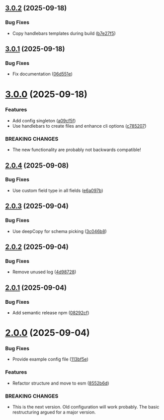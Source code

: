 ## [3.0.2](https://github.com/open-inc/node-parse-server-schema/compare/v3.0.1...v3.0.2) (2025-09-18)


### Bug Fixes

* Copy handlebars templates during build ([b7e27f5](https://github.com/open-inc/node-parse-server-schema/commit/b7e27f58440fe544d0192f559c70e14e6d28d2d4))

## [3.0.1](https://github.com/open-inc/node-parse-server-schema/compare/v3.0.0...v3.0.1) (2025-09-18)


### Bug Fixes

* Fix documentation ([06d551e](https://github.com/open-inc/node-parse-server-schema/commit/06d551e34a5cb2789a467c624ff533debb4d237e))

# [3.0.0](https://github.com/open-inc/node-parse-server-schema/compare/v2.0.4...v3.0.0) (2025-09-18)


### Features

* Add config singleton ([a09cf5f](https://github.com/open-inc/node-parse-server-schema/commit/a09cf5f33354119c90ee34b0bd81550935d6685d))
* Use handlebars to create files and enhance cli options ([c785207](https://github.com/open-inc/node-parse-server-schema/commit/c785207d33f1239317e48b448f0fe491207bfd42))


### BREAKING CHANGES

* The new functionality are probably not backwards compatible!

## [2.0.4](https://github.com/open-inc/node-parse-server-schema/compare/v2.0.3...v2.0.4) (2025-09-08)


### Bug Fixes

* Use custom field type in all fields ([e6a097b](https://github.com/open-inc/node-parse-server-schema/commit/e6a097b13860032dcb1ecfe6c11963c4b57c4549))

## [2.0.3](https://github.com/open-inc/node-parse-server-schema/compare/v2.0.2...v2.0.3) (2025-09-04)


### Bug Fixes

* Use deepCopy for schema picking ([3c046b8](https://github.com/open-inc/node-parse-server-schema/commit/3c046b803706c4d611efbd4b9a690ae409a44cbc))

## [2.0.2](https://github.com/open-inc/node-parse-server-schema/compare/v2.0.1...v2.0.2) (2025-09-04)


### Bug Fixes

* Remove unused log ([4d98728](https://github.com/open-inc/node-parse-server-schema/commit/4d987280aa9226276a6f919861d18e6eecf11195))

## [2.0.1](https://github.com/open-inc/node-parse-server-schema/compare/v2.0.0...v2.0.1) (2025-09-04)


### Bug Fixes

* Add semantic release npm ([08292cf](https://github.com/open-inc/node-parse-server-schema/commit/08292cf2b395e4561a58823a477e819fe99fd9b5))

# [2.0.0](https://github.com/open-inc/node-parse-server-schema/compare/v1.7.12...v2.0.0) (2025-09-04)


### Bug Fixes

* Provide example config file ([113bf5e](https://github.com/open-inc/node-parse-server-schema/commit/113bf5e6709b7fc40cd58e4346d56b7ac2e9077d))


### Features

* Refactor structure and move to esm ([8552b6d](https://github.com/open-inc/node-parse-server-schema/commit/8552b6d8e4057ce87564571611b2b85217692cee))


### BREAKING CHANGES

* This is the next version. Old configuration will work probably. The basic restructuring argued for a major version.
